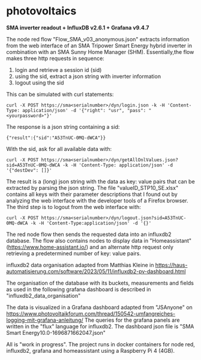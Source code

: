 ﻿# photovoltaics
**SMA inverter readout + InfluxDB v2.6.1 + Grafana v9.4.7**

 The node red flow "Flow_SMA_v03_anonymous.json" extracts information from the web interface of an SMA Tripower Smart Energy hybrid inverter in combination with an SMA Sunny Home Manager (SHM). Essentially,the flow makes three http requests in sequence: 

 1. login and retrieve a session id (sid)
 2. using the sid, extract a json string with inverter information
 3. logout using the sid

This can be simulated with curl statements:

    curl -X POST https://sma<serialnumber>/dyn/login.json -k -H 'Content-Type: application/json' -d '{"right": "usr", "pass": "<yourpassword>"}'

The response is a json string containing a sid:

    {"result":{"sid":"A53TnUC-0MQ-dWCA"}}
With the sid, ask for all available data with:

    curl -X POST https://sma<serialnumber>/dyn/getAllOnlValues.json?sid=A53TnUC-0MQ-dWCA -k -H 'Content-Type: application/json' -d '{"destDev": []}'
    
The result is a (long) json string with the data as key: value pairs that can be extracted by parsing the json string. The file "valueID_STP10_SE.xlsx" contains all keys with their parameter descriptions that I found out by analyzing the web interface with the developer tools of a Firefox browser. The third step is to logout from the web interface with:

    curl -X POST https://sma<serialnumber>/dyn/logout.json?sid=A53TnUC-0MQ-dWCA -k -H 'Content-Type:application/json' -d '{}'

The red node flow then sends the requested data into an influxdb2 database. The flow also contains nodes to display data in "Homeassistant" (https://www.home-assistant.io/) and an alternate http request only retrieving a predetermined number of key: value pairs.

influxdb2 data organisation adapted from Matthias Kleine in
https://haus-automatisierung.com/software/2023/05/11/influxdb2-pv-dashboard.html

The organisation of the database with its buckets, measurements and fields as used in the following grafana dashboard is described in "influxdb2_data_organisation"

The data is visualized in a Grafana dashboard adapted from "JSAnyone" on
https://www.photovoltaikforum.com/thread/150542-umfangreiches-logging-mit-grafana-anleitung/
The queries for the grafana panels are written in the "flux" language for influxdb2. The dashboard json file is "SMA Smart Energy10.0-1696871662047.json"

All is "work in progress". The project runs in docker containers for node red, influxdb2, grafana and homeassistant using a Raspberry Pi 4 (4GB).









